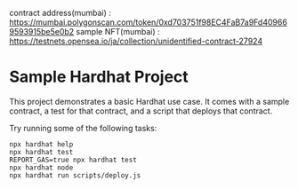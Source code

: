 contract address(mumbai) : https://mumbai.polygonscan.com/token/0xd703751f98EC4FaB7a9Fd409669593915be5e0b2
sample NFT(mumbai) : https://testnets.opensea.io/ja/collection/unidentified-contract-27924

# Sample Hardhat Project

This project demonstrates a basic Hardhat use case. It comes with a sample contract, a test for that contract, and a script that deploys that contract.

Try running some of the following tasks:

```shell
npx hardhat help
npx hardhat test
REPORT_GAS=true npx hardhat test
npx hardhat node
npx hardhat run scripts/deploy.js
```
